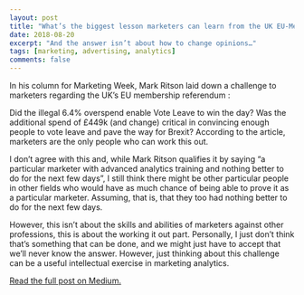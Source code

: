 ```yaml
---
layout: post
title: "What’s the biggest lesson marketers can learn from the UK EU-Membership referendum challenge?"
date: 2018-08-20
excerpt: "And the answer isn’t about how to change opinions…"
tags: [marketing, advertising, analytics]
comments: false
---
```


In his column for Marketing Week, Mark Ritson laid down a challenge to marketers regarding the UK’s EU membership referendum :

Did the illegal 6.4% overspend enable Vote Leave to win the day?
Was the additional spend of £449k (and change) critical in convincing enough people to vote leave and pave the way for Brexit? According to the article, marketers are the only people who can work this out.

I don’t agree with this and, while Mark Ritson qualifies it by saying “a particular marketer with advanced analytics training and nothing better to do for the next few days”, I still think there might be other particular people in other fields who would have as much chance of being able to prove it as a particular marketer. Assuming, that is, that they too had nothing better to do for the next few days.

However, this isn’t about the skills and abilities of marketers against other professions, this is about the working it out part. Personally, I just don’t think that’s something that can be done, and we might just have to accept that we’ll never know the answer. However, just thinking about this challenge can be a useful intellectual exercise in marketing analytics.

[Read the full post on Medium.][1]

[1]: https://blog.markgrowth.com/whats-the-biggest-lesson-marketers-can-learn-from-the-uk-eu-membership-referendum-challenge-a0d9468a5324
